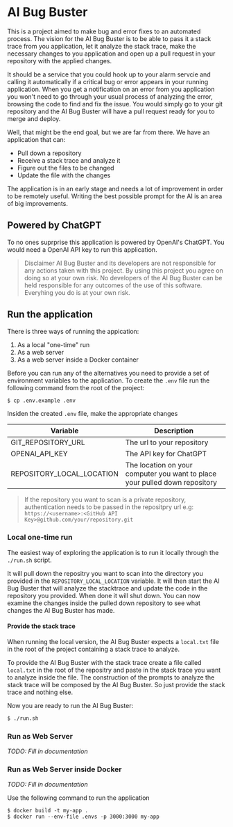 # AI Bug Buster

This is a project aimed to make bug and error fixes to an automated process.
The vision for the AI Bug Buster is to be able to pass it a stack trace from you application,
let it analyze the stack trace, make the necessary changes to you application and open up a
pull request in your repository with the applied changes.

It should be a service that you could hook up to your alarm servcie and calling it automatically if a critical
bug or error appears in your running application. When you get a notification on an error from
you application you won't need to go through your usual process of analyzing the error, browsing
the code to find and fix the issue. You would simply go to your git repository and the AI Bug Buster
will have a pull request ready for you to merge and deploy.

Well, that might be the end goal, but we are far from there.
We have an application that can:

- Pull down a repository
- Receive a stack trace and analyze it
- Figure out the files to be changed
- Update the file with the changes

The application is in an early stage and needs a lot of improvement in order to be remotely useful.
Writing the best possible prompt for the AI is an area of big improvements.

## Powered by ChatGPT

To no ones suprprise this application is powered by OpenAI's ChatGPT.
You would need a OpenAI API key to run this application.

> Disclaimer
> AI Bug Buster and its developers are not responsible for any actions taken with this project. By using this project you agree on doing so at your own risk. No developers of the AI Bug Buster can be held responsible for any outcomes of the use of this software. Everyhing you do is at your own risk.

## Run the application

There is three ways of running the appication:

1. As a local "one-time" run
2. As a web server
3. As a web server inside a Docker container

Before you can run any of the alternatives you need to provide a set of environment variables to the application.
To create the `.env` file run the following command from the root of the project:

```bash
$ cp .env.example .env
```

Insiden the created `.env` file, make the appropriate changes

| Variable                  | Description                                                                 |
| ------------------------- | --------------------------------------------------------------------------- |
| GIT_REPOSITORY_URL        | The url to your repository                                                  |
| OPENAI_API_KEY            | The API key for ChatGPT                                                     |
| REPOSITORY_LOCAL_LOCATION | The location on your computer you want to place your pulled down repository |

> If the repository you want to scan is a private repository, authentication needs to be passed
> in the repositpry url e.g:
> `https://<username>:<GitHub API Key>@github.com/your/repository.git`

### Local one-time run

The easiest way of exploring the application is to run it locally through the `./run.sh` script.

It will pull down the repositry you want to scan into the directory you provided in the `REPOSITORY_LOCAL_LOCATION` variable.
It will then start the AI Bug Buster that will analyze the stacktrace and update the code in the
repository you provided. When done it will shut down. You can now examine the changes inside the
pulled down repository to see what changes the AI Bug Buster has made.

#### Provide the stack trace

When running the local version, the AI Bug Buster expects a `local.txt` file in the root of the project containing a stack trace to analyze.

To provide the AI Bug Buster with the stack trace create a file called `local.txt` in the root of
the repositry and paste in the stack trace you want to analyze inside the file. The construction of the prompts to analyze the stack trace will be composed by the AI Bug Buster.
So just provide the stack trace and nothing else.

Now you are ready to run the AI Bug Buster:

```bash
$ ./run.sh
```

### Run as Web Server

_TODO: Fill in documentation_

### Run as Web Server inside Docker

_TODO: Fill in documentation_

Use the following command to run the application

```
$ docker build -t my-app .
$ docker run --env-file .envs -p 3000:3000 my-app
```
